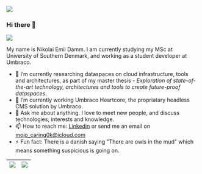![](https://komarev.com/ghpvc/?username=devantler)
### Hi there 👋

<img src="https://github-readme-stats-kezco3t4b-devantler.vercel.app/api?username=devantler&show_icons=true&theme=dark" />

My name is Nikolai Emil Damm. I am currently studying my MSc at University of Southern Denmark, and working as a student developer at Umbraco. 

- 🌱 I’m currently researching dataspaces on cloud infrastructure, tools and architectures, as part of my master thesis - _Exploration of state-of-the-art technology, architectures and tools to create future-proof dataspaces_.
- 🔭 I’m currently working Umbraco Heartcore, the propriatary headless CMS solution by Umbraco.
- 💬 Ask me about anything. I love to meet new people, and discuss technologies, interests and knowledge.
- 📫 How to reach me: [Linkedin](https://www.linkedin.com/in/nikolai-emil-damm-14a786150/) or send me an email on <mojo_caring0k@icloud.com>
- ⚡ Fun fact: There is a danish saying "There are owls in the mud" which means something suspicious is going on.

| <img src="https://github-readme-stats-kezco3t4b-devantler.vercel.app/api/wakatime?username=66c8bc1b-a3bd-4b90-8717-77aec70735d0&theme=dark" />  |  <img align="center" src="https://github-readme-stats-kezco3t4b-devantler.vercel.app/api/top-langs/?username=devantler&show_icons=true&theme=dark&exclude_repo=software-engineering-f22" />  |
| ------------- | ------------- |






